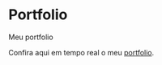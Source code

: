 # Portfolio
Meu portfolio



Confira aqui em tempo real o meu [portfolio](https://raulms03.github.io/Portfolio/Port/views/index.html).
